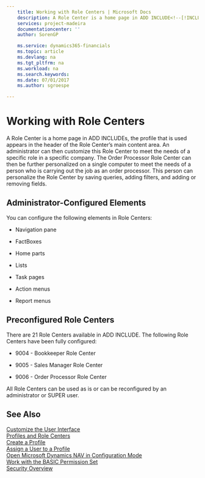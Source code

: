```yaml
---
    title: Working with Role Centers | Microsoft Docs
    description: A Role Center is a home page in ADD INCLUDE<!--[!INCLUDE[navnow](../../includes/rtc_md.md)]-->s, the profile that is used appears in the header of the Role Center’s main content area. An administrator can then customize this Role Center to meet the needs of a specific role in a specific company. The Order Processor Role Center can then be further personalized on a single computer to meet the needs of a person who is carrying out the job as an order processor. This person can personalize the Role Center by saving queries, adding filters, and adding or removing fields.
    services: project-madeira
    documentationcenter: ''
    author: SorenGP

    ms.service: dynamics365-financials
    ms.topic: article
    ms.devlang: na
    ms.tgt_pltfrm: na
    ms.workload: na
    ms.search.keywords:
    ms.date: 07/01/2017
    ms.author: sgroespe

---
```

# Working with Role Centers
A Role Center is a home page in ADD INCLUDE<!--[!INCLUDE[navnow](../../includes/rtc_md.md)]-->s, the profile that is used appears in the header of the Role Center’s main content area. An administrator can then customize this Role Center to meet the needs of a specific role in a specific company. The Order Processor Role Center can then be further personalized on a single computer to meet the needs of a person who is carrying out the job as an order processor. This person can personalize the Role Center by saving queries, adding filters, and adding or removing fields.  
  
## Administrator-Configured Elements  
 You can configure the following elements in Role Centers:  
  
-   Navigation pane  
  
-   FactBoxes  
  
-   Home parts  
  
-   Lists  
  
-   Task pages  
  
-   Action menus  
  
-   Report menus  
  
## Preconfigured Role Centers  
 There are 21 Role Centers available in ADD INCLUDE<!--[!INCLUDE[nav_current_short](../../includes/nav_current_short_md.md)]-->. The following Role Centers have been fully configured:  
  
-   9004 - Bookkeeper Role Center  
  
-   9005 - Sales Manager Role Center  
  
-   9006 - Order Processor Role Center  
  
 All Role Centers can be used as is or can be reconfigured by an administrator or SUPER user.  
  
## See Also  
 [Customize the User Interface](../customize-the-user-interface.md)   
 [Profiles and Role Centers](../profiles-and-role-centers.md)   
 [Create a Profile](../how-to-create-a-profile.md)   
 [Assign a User to a Profile](../how-to-assign-a-user-to-a-profile.md)   
 [Open Microsoft Dynamics NAV in Configuration Mode](../how-to-open-microsoft-dynamics-nav-in-configuration-mode.md)   
 [Work with the BASIC Permission Set](../how-to-work-with-the-basic-permission-set.md)   
 [Security Overview](../Security%20Overview.md)